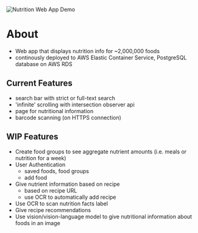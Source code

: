 ![Nutrition Web App Demo](https://github.com/danielsuhcompsci/nutrition/blob/main/public/demo.gif)

# About

- Web app that displays nutrition info for ~2,000,000 foods
- continously deployed to AWS Elastic Container Service, PostgreSQL database on AWS RDS

## Current Features

- search bar with strict or full-text search
- 'infinite' scrolling with intersection observer api
- page for nutritional information
- barcode scanning (on HTTPS connection)

## WIP Features

- Create food groups to see aggregate nutrient amounts (i.e. meals or nutrition for a week)
- User Authentication
  - saved foods, food groups
  - add food
- Give nutrient information based on recipe
  - based on recipe URL
  - use OCR to automatically add recipe
- Use OCR to scan nutrition facts label
- Give recipe recommendations
- Use vision/vision-language model to give nutritional information about foods in an image
